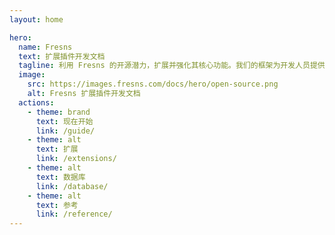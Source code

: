 ```yaml
---
layout: home

hero:
  name: Fresns
  text: 扩展插件开发文档
  tagline: 利用 Fresns 的开源潜力，扩展并强化其核心功能。我们的框架为开发人员提供了增强社区体验和添加个性化功能的灵活性。
  image:
    src: https://images.fresns.com/docs/hero/open-source.png
    alt: Fresns 扩展插件开发文档
  actions:
    - theme: brand
      text: 现在开始
      link: /guide/
    - theme: alt
      text: 扩展
      link: /extensions/
    - theme: alt
      text: 数据库
      link: /database/
    - theme: alt
      text: 参考
      link: /reference/
---
```

